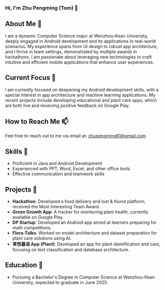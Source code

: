 
### Hi, I'm Zhu Pengming (Tom) 👋

## About Me 🚀

I am a dynamic Computer Science major at Wenzhou-Kean University, deeply engaged in Android development and its applications in real-world scenarios. My experience spans from UI design to robust app architecture, and I thrive in team settings, demonstrated by multiple awards in hackathons. I am passionate about leveraging new technologies to craft intuitive and efficient mobile applications that enhance user experiences.

## Current Focus 🔭

I am currently focused on deepening my Android development skills, with a special interest in app architecture and machine learning applications. My recent projects include developing educational and plant care apps, which are both live and receiving positive feedback on Google Play.

## How to Reach Me 📫

Feel free to reach out to me via email at: [zhupengming81@gmail.com](mailto:zhupengming81@gmail.com)

## Skills 💬 

- Proficient in Java and Android Development
- Experienced with PPT, Word, Excel, and other office tools
- Effective communication and teamwork skills

## Projects 🌱

- **Hackathon**: Developed a food delivery and lost & found platform; received the Most Interesting Team Award.
- **Green Growth App**: A tracker for monitoring plant health, currently available on Google Play.
- **DP Startup**: Developed an Android app aimed at learners preparing for math competitions.
- **Flora-Talks**: Worked on model architecture and dataset preparation for plant care solutions using AI.
- **草悟暮语 App (Plant)**: Developed an app for plant identification and care, focusing on text classification and database architecture.

## Education 🤔

- Pursuing a Bachelor's Degree in Computer Science at Wenzhou-Kean University, expected to graduate in June 2025.

